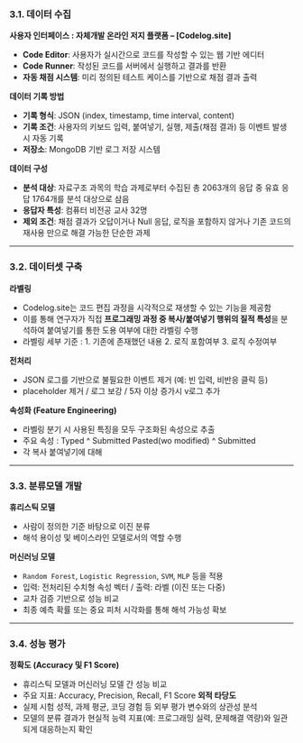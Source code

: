 ### **3.1. 데이터 수집**

**사용자 인터페이스 : 자체개발 온라인 저지 플랫폼 – [Codelog.site]**

- **Code Editor**: 사용자가 실시간으로 코드를 작성할 수 있는 웹 기반 에디터
- **Code Runner**: 작성된 코드를 서버에서 실행하고 결과를 반환
- **자동 채점 시스템**: 미리 정의된 테스트 케이스를 기반으로 채점 결과 출력

**데이터 기록 방법**

- **기록 형식**: JSON (index, timestamp, time interval, content)
- **기록 조건**: 사용자의 키보드 입력, 붙여넣기, 실행, 제출(채점 결과) 등 이벤트 발생 시 자동 기록
- **저장소**: MongoDB 기반 로그 저장 시스템

**데이터 구성**

- **분석 대상**: 자료구조 과목의 학습 과제로부터 수집된 총 2063개의 응답 중 유효 응답 1764개를 분석 대상으로 삼음
- **응답자 특성**: 컴퓨터 비전공 교사 32명
- **제외 조건**: 채점 결과가 오답이거나 Null 응답, 로직을 포함하지 않거나 기존 코드의 재사용 만으로 해결 가능한 단순한 과제
    

---

### **3.2. 데이터셋 구축**

**라벨링**

- Codelog.site는 코드 편집 과정을 시각적으로 재생할 수 있는 기능을 제공함
- 이를 통해 연구자가 직접 **프로그래밍 과정 중 복사/붙여넣기 행위의 질적 특성**을 분석하여 붙여넣기를 통한 도용 여부에 대한 라벨링 수행
- 라벨링 세부 기준 : 1. 기존에 존재했던 내용 2. 로직 포함여부 3. 로직 수정여부
  
**전처리**
- JSON 로그를 기반으로 불필요한 이벤트 제거 (예: 빈 입력, 비반응 클릭 등)
- placeholder 제거 / 로그 보강 / 5자 이상 증가시 v로그 추가

**속성화 (Feature Engineering)**
- 라벨링 분기 시 사용된 특징을 모두 구조화된 속성으로 추출
- 주요 속성 : Typed ^ Submitted Pasted(wo modified) ^ Submitted
- 각 복사 붙여넣기에 대해 

---

### **3.3. 분류모델 개발**

**휴리스틱 모델**

- 사람이 정의한 기준 바탕으로 이진 분류
- 해석 용이성 및 베이스라인 모델로서의 역할 수행

**머신러닝 모델**

- `Random Forest`, `Logistic Regression`, `SVM`, `MLP` 등을 적용
- 입력: 전처리된 수치형 속성 벡터 / 출력: 라벨 (이진 또는 다중)
- 교차 검증 기반으로 성능 비교
- 최종 예측 확률 또는 중요 피처 시각화를 통해 해석 가능성 확보

---

### **3.4. 성능 평가**

**정확도 (Accuracy 및 F1 Score)**
- 휴리스틱 모델과 머신러닝 모델 간 성능 비교
- 주요 지표: Accuracy, Precision, Recall, F1 Score
**외적 타당도**
- 실제 시험 성적, 과제 평균, 코딩 경험 등 외부 평가 변수와의 상관성 분석
- 모델의 분류 결과가 현실적 능력 지표(예: 프로그래밍 실력, 문제해결 역량)와 일관되게 대응하는지 확인